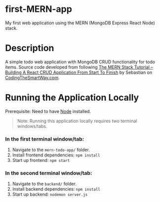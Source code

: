 # first-MERN-app
My first web application using the MERN (MongoDB Express React Node) stack. 

# Description
A simple todo web application with MongoDB CRUD functionality for todo items. Source code developed from following [The MERN Stack Tutorial – Building A React CRUD Application From Start To Finish](https://codingthesmartway.com/the-mern-stack-tutorial-building-a-react-crud-application-from-start-to-finish-part-4/) by Sebastian on [CodingTheSmartWay.com](https://codingthesmartway.com/).

# Running the Application Locally
Prerequisite: Need to have [Node](https://nodejs.org/en/download/) installed. 
> Note: Running this application locally requires two terminal windows/tabs.
### In the first terminal window/tab:
  1. Navigate to the `mern-todo-app/` folder.
  2. Install frontend dependencies: `npm install`
  3. Start up frontend: `npm start`
### In the second terminal window/tab:
  1. Navigate to the `backend/` folder.
  2. Install backend dependencies: `npm install`
  3. Start up backend: `nodemon server.js`
